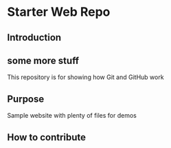# Starter Web Repo

## Introduction
## some more stuff

This repository is for showing how Git and GitHub work

## Purpose

Sample website with plenty of files for demos

## How to contribute
